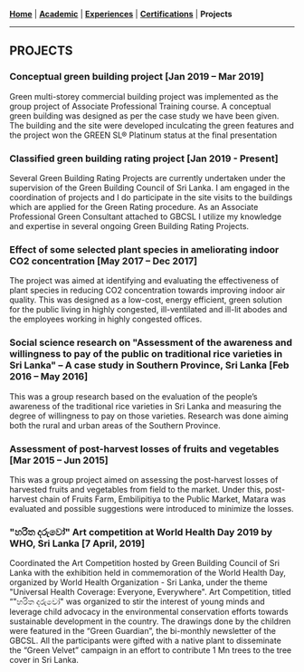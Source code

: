 <!-- Global site tag (gtag.js) - Google Analytics -->
<script async src="https://www.googletagmanager.com/gtag/js?id=UA-69533863-12"></script>
<script>
  window.dataLayer = window.dataLayer || [];
  function gtag(){dataLayer.push(arguments);}
  gtag('js', new Date());

  gtag('config', 'UA-69533863-12');
</script>

[**Home**](../README.md) |
[**Academic**](./academic.md) |
[**Experiences**](./experiences.md) |
[**Certifications**](./certifications.md) |
**Projects**

---

## PROJECTS

### Conceptual green building project [Jan 2019 – Mar 2019]

Green multi-storey commercial building project was implemented as the group project of Associate Professional Training course. A conceptual green building was designed as per the case study we have been given. The building and the site were developed inculcating the green features and the project won the GREEN SL&reg; Platinum status at the final presentation

### Classified green building rating project [Jan 2019 - Present]

Several Green Building Rating Projects are currently undertaken under the supervision of the Green Building Council of Sri Lanka. I am engaged in the coordination of projects and I do participate in the site visits to the buildings which are applied for the Green Rating procedure. As an Associate Professional Green Consultant attached to GBCSL I utilize my knowledge and expertise in several ongoing Green Building Rating Projects.

### Effect of some selected plant species in ameliorating indoor CO2 concentration [May 2017 – Dec 2017]

The project was aimed at identifying and evaluating the effectiveness of plant species in reducing CO2 concentration towards improving indoor air quality. This was designed as a low-cost, energy efficient, green solution for the public living in highly congested, ill-ventilated and ill-lit abodes and the employees working in highly congested offices.

### Social science research on "Assessment of the awareness and willingness to pay of the public on traditional rice varieties in Sri Lanka" – A case study in Southern Province, Sri Lanka [Feb 2016 – May 2016]

This was a group research based on the evaluation of the people’s awareness of the traditional rice varieties in Sri Lanka and measuring the degree of willingness to pay on those varieties. Research was done aiming both the rural and urban areas of the Southern Province.

### Assessment of post-harvest losses of fruits and vegetables [Mar 2015 – Jun 2015]

This was a group project aimed on assessing the post-harvest losses of harvested fruits and vegetables from field to the market. Under this, post-harvest chain of Fruits Farm, Embilipitiya to the Public Market, Matara was evaluated and possible suggestions were introduced to minimize the losses.

### "හරිත දරුවෝ" Art competition at World Health Day 2019 by WHO, Sri Lanka [7 April, 2019]

Coordinated the Art Competition hosted by Green Building Council of Sri Lanka  with the exhibition held in commemoration of the World Health Day, organized by World Health Organization - Sri Lanka, under the theme "Universal Health Coverage: Everyone, Everywhere". Art Competition, titled “"හරිත දරුවෝ" was organized to stir the interest of young minds and leverage child advocacy in the environmental conservation efforts towards sustainable development in the country. The drawings done by the children were featured in the “Green Guardian”, the bi-monthly newsletter of the GBCSL. All the participants were gifted with a native plant to disseminate   the “Green Velvet” campaign in an effort to contribute 1 Mn trees to the tree cover in Sri Lanka.
